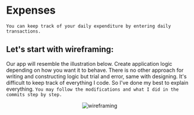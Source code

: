 # Expenses

`You can keep track of your daily expenditure by entering daily transactions.`

## Let's start with wireframing:

Our app will resemble the illustration below. Create application logic depending on how you want it to behave. There is no other approach for writing and constructing logic but trial and error, same with designing. It's difficult to keep track of everything I code. So I've done my best to explain everything. `You may follow the modifications and what I did in the commits step by step.`

<p align="center">
  <img src="https://user-images.githubusercontent.com/47301282/119976799-431f5c00-bfd5-11eb-8826-68b1ee5e3023.png" alt="wireframing"/>
</p>
